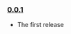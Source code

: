 ### [0.0.1](https://github.com/RoviSys/react-ref-decorator/releases/tag/v0.0.1)

- The first release
